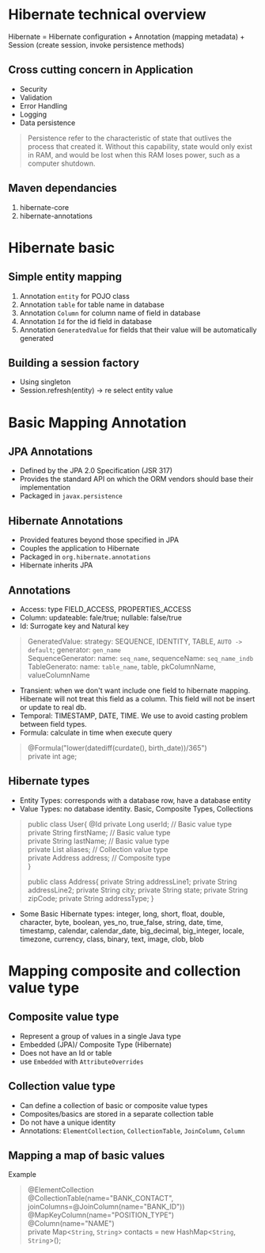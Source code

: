 # Hibernate technical overview
Hibernate = Hibernate configuration + Annotation (mapping metadata) + Session (create session, invoke persistence methods)  
## Cross cutting concern in Application
* Security
* Validation
* Error Handling
* Logging
* Data persistence
> Persistence refer to the characteristic of state that outlives the process that created it. Without this capability, state would only exist in RAM, and would be lost when this RAM loses power, such as a computer shutdown.

## Maven dependancies
1. hibernate-core
2. hibernate-annotations

# Hibernate basic
## Simple entity mapping
1. Annotation `entity` for POJO class
2. Annotation `table` for table name in database
3. Annotation `Column` for column name of field in database
4. Annotation `Id` for the id field in database
5. Annotation `GeneratedValue` for fields that their value will be automatically generated  

## Building a session factory
- Using singleton
- Session.refresh(entity) -> re select entity value

# Basic Mapping Annotation
## JPA Annotations
- Defined by the JPA 2.0 Specification (JSR 317)
- Provides the standard API on which the ORM vendors should base their implementation
- Packaged in `javax.persistence`

## Hibernate Annotations
- Provided features beyond those specified in JPA
- Couples the application to Hibernate
- Packaged in `org.hibernate.annotations`
- Hibernate inherits JPA

## Annotations
- Access: type FIELD_ACCESS, PROPERTIES_ACCESS
- Column: updateable: fale/true; nullable: false/true
- Id: Surrogate key and Natural key
> GeneratedValue: strategy: SEQUENCE, IDENTITY, TABLE, `AUTO -> default`; generator: `gen_name`  
> SequenceGenerator: name: `seq_name`, sequenceName: `seq_name_indb`  
> TableGenerato: name: `table_name`, table, pkColumnName, valueColumnName  

- Transient: when we don't want include one field to hibernate mapping. Hibernate will not treat this field as a column. This field will not be insert or update to real db.
- Temporal: TIMESTAMP, DATE, TIME. We use to avoid casting problem between field types.
- Formula: calculate in time when execute query
> @Formula("lower(datediff(curdate(), birth_date))/365")  
> private int age;  

## Hibernate types
- Entity Types: corresponds with a database row, have a database entity
- Value Types: no database identity. Basic, Composite Types, Collections
> public class User{
>   @Id
>   private Long userId; // Basic value type  
>   private String firstName; // Basic value type  
>   private String lastName; // Basic value type  
>   private List<String> aliases; // Collection value type  
>   private Address address; // Composite type  
> }
>
> public class Address{
>   private String addressLine1;
>   private String addressLine2;
>   private String city;
>   private String state;
>   private String zipCode;
>   private String addressType;
> }

- Some Basic Hibernate types: integer, long, short, float, double, character, byte, boolean, yes_no, true_false, string, date, time, timestamp, calendar, calendar_date, big_decimal, big_integer, locale, timezone, currency, class, binary, text, image, clob, blob

# Mapping composite and collection value type
## Composite value type
- Represent a group of values in a single Java type
- Embedded (JPA)/ Composite Type (Hibernate)
- Does not have an Id or table
- use `Embedded` with `AttributeOverrides`

## Collection value type
- Can define a collection of basic or composite value types
- Composites/basics are stored in a separate collection table
- Do not have a unique identity
- Annotations: `ElementCollection`, `CollectionTable`, `JoinColumn`, `Column`

## Mapping a map of basic values
Example  
> @ElementCollection  
> @CollectionTable(name="BANK_CONTACT",  joinColumns=@JoinColumn(name="BANK_ID"))  
> @MapKeyColumn(name="POSITION_TYPE")  
> @Column(name="NAME")  
> private Map<`String`, `String`> contacts = new HashMap<`String`, `String`>();  
